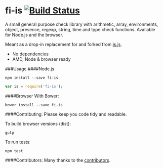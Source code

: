 # fi-is [![Build Status](https://travis-ci.org/FinalDevStudio/fi-is.svg?branch=master)](https://travis-ci.org/FinalDevStudio/fi-is)

A small general purpose check library with arithmetic, array, environments, object, presence, regexp, string, time and type check functions. Available for Node.js and the browser.

Meant as a drop-in replacement for and forked from [is.js](https://github.com/arasatasaygin/is.js).

- No dependencies
- AMD, Node & browser ready

###Usage
####Node.js
```
npm install --save fi-is
```
```js
var is = require('fi-is');
```

####Browser
With Bower:
```
bower install --save fi-is
```

####Contributing:
Please keep you code tidy and readable.

To build browser versions (dist):
```
gulp
```

To run tests:
```
npm test
```

####Contributors:
Many thanks to the [contributors](https://github.com/finaldevstudio/fi-is/graphs/contributors).
